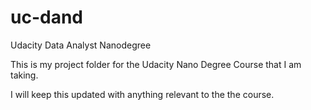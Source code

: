 # uc-dand
Udacity Data Analyst Nanodegree

This is my project folder for the Udacity Nano Degree Course that I am taking.

I will keep this updated with anything relevant to the the course.

